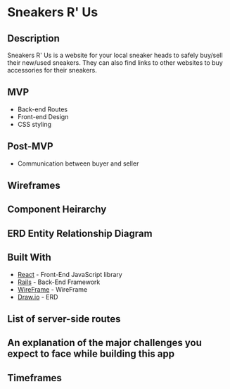 # Sneakers R' Us

## Description

Sneakers R' Us is a website for your local sneaker heads to safely buy/sell their new/used sneakers. They can also find links to other websites to buy accessories for their sneakers. 

## MVP
* Back-end Routes
* Front-end Design
* CSS styling

## Post-MVP
* Communication between buyer and seller

## Wireframes

## Component Heirarchy

## ERD Entity Relationship Diagram

## Built With
* [React](https://reactjs.org/) - Front-End JavaScript library
* [Rails](https://rubyonrails.org/) - Back-End Framework
* [WireFrame](https://wireframe.cc/) - WireFrame
* [Draw.io](https://www.draw.io/) - ERD 

## List of server-side routes

## An explanation of the major challenges you expect to face while building this app

## Timeframes